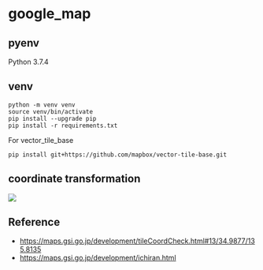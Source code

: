 # google_map

## pyenv
Python 3.7.4

## venv

```
python -m venv venv
source venv/bin/activate
pip install --upgrade pip
pip install -r requirements.txt
```
For vector_tile_base
```
pip install git+https://github.com/mapbox/vector-tile-base.git
```

## coordinate transformation
<img src="https://latex.codecogs.com/png.latex?\int_{a}^{b}f(x)dx" />

## Reference
* https://maps.gsi.go.jp/development/tileCoordCheck.html#13/34.9877/135.8135
* https://maps.gsi.go.jp/development/ichiran.html